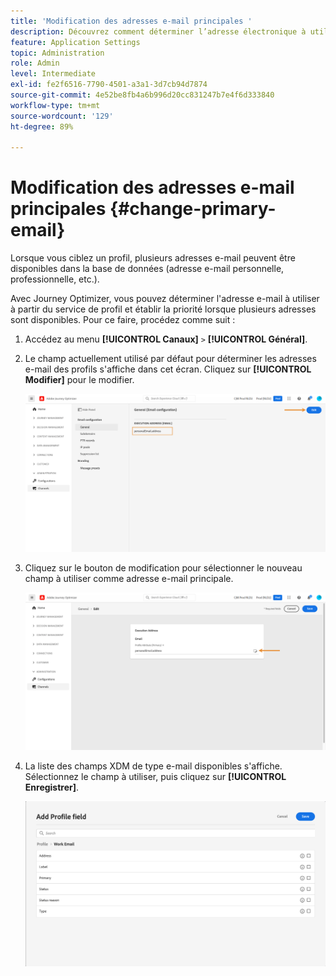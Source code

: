 ```yaml
---
title: 'Modification des adresses e-mail principales '
description: Découvrez comment déterminer l’adresse électronique à utiliser à partir du service de profil.
feature: Application Settings
topic: Administration
role: Admin
level: Intermediate
exl-id: fe2f6516-7790-4501-a3a1-3d7cb94d7874
source-git-commit: 4e52be8fb4a6b996d20cc831247b7e4f6d333840
workflow-type: tm+mt
source-wordcount: '129'
ht-degree: 89%

---
```


# Modification des adresses e-mail principales {#change-primary-email}

Lorsque vous ciblez un profil, plusieurs adresses e-mail peuvent être disponibles dans la base de données (adresse e-mail personnelle, professionnelle, etc.).

Avec Journey Optimizer, vous pouvez déterminer l&#39;adresse e-mail à utiliser à partir du service de profil et établir la priorité lorsque plusieurs adresses sont disponibles. Pour ce faire, procédez comme suit :

1. Accédez au menu **[!UICONTROL Canaux]** `>` **[!UICONTROL Général]**.
1. Le champ actuellement utilisé par défaut pour déterminer les adresses e-mail des profils s&#39;affiche dans cet écran. Cliquez sur **[!UICONTROL Modifier]** pour le modifier.

   ![](../assets/primary-address.png)

1. Cliquez sur le bouton de modification pour sélectionner le nouveau champ à utiliser comme adresse e-mail principale.

   ![](../assets/primary-address-edit.png)

1. La liste des champs XDM de type e-mail disponibles s&#39;affiche. Sélectionnez le champ à utiliser, puis cliquez sur **[!UICONTROL Enregistrer]**.

   ![](../assets/primary-address-field.png)

<!--1. You can also select an additional field to use as secondary email address. This allows you to determine which field to use if the primary field is empty for a profile. >> will be done later on-->
